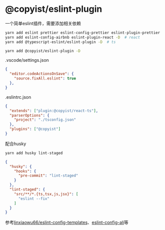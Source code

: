 # @copyist/eslint-plugin

一个简单eslint插件，需要添加相关依赖

```bash
yarn add eslint prettier eslint-config-prettier eslint-plugin-prettier eslint-config-airbnb-base -D # js # prettier@2.0.0?
yarn add eslint-config-airbnb eslint-plugin-react -D  # react
yarn add @typescript-eslint/eslint-plugin -D  # ts
```

```bash
yarn add @copyist/eslint-plugin -D
```


.vscode/settings.json
```json
{
  "editor.codeActionsOnSave": {
    "source.fixAll.eslint": true
  },
}
```

.eslintrc.json
```json
{
  "extends": ["plugin:@copyist/react-ts"],
  "parserOptions": {
    "project": "./tsconfig.json"
  },
  "plugins": ["@copyist"]
}
```

配合husky
```bash
yarn add husky lint-staged
```
```json
{
  "husky": {
    "hooks": {
      "pre-commit": "lint-staged"
    }
  },
  "lint-staged": {
    "src/**/*.{ts,tsx,js,jsx}": [
      "eslint --fix"
    ]
  }
}
```




参考[linxiaowu66/eslint-config-templates](https://github.com/linxiaowu66/eslint-config-templates)、[eslint-config-ali](https://github.com/alibaba/f2e-spec/tree/main/packages/eslint-config-ali)等